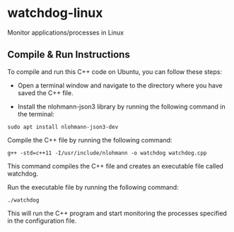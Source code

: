 # watchdog-linux
Monitor applications/processes in Linux


## Compile & Run Instructions
To compile and run this C++ code on Ubuntu, you can follow these steps:

- Open a terminal window and navigate to the directory where you have saved the C++ file.

- Install the nlohmann-json3 library by running the following command in the terminal:

```
sudo apt install nlohmann-json3-dev
```

Compile the C++ file by running the following command:

```
g++ -std=c++11 -I/usr/include/nlohmann -o watchdog watchdog.cpp
```

This command compiles the C++ file and creates an executable file called watchdog.

Run the executable file by running the following command:

```
./watchdog
```

This will run the C++ program and start monitoring the processes specified in the configuration file.